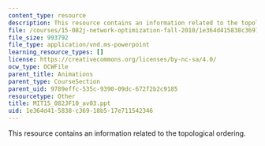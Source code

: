 ```yaml
---
content_type: resource
description: This resource contains an information related to the topological ordering.
file: /courses/15-082j-network-optimization-fall-2010/1e364d415838c36918b517e711542346_MIT15_082JF10_av03.ppt
file_size: 993792
file_type: application/vnd.ms-powerpoint
learning_resource_types: []
license: https://creativecommons.org/licenses/by-nc-sa/4.0/
ocw_type: OCWFile
parent_title: Animations
parent_type: CourseSection
parent_uid: 9789effc-535c-9390-09dc-672f2b2c9185
resourcetype: Other
title: MIT15_082JF10_av03.ppt
uid: 1e364d41-5838-c369-18b5-17e711542346
---
```

This resource contains an information related to the topological ordering.